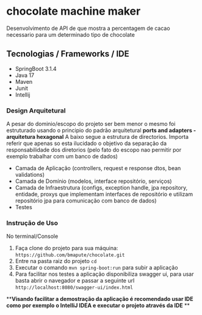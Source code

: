 # chocolate machine maker
Desenvolvimento de API de que mostra a percentagem de cacao necessario para um determinado tipo de chocolate

## Tecnologias / Frameworks / IDE
-   SpringBoot 3.1.4
-   Java 17
-   Maven
-   Junit
-   Intellij

### Design Arquitetural

A pesar do dominio/escopo do projeto ser bem menor o mesmo foi estruturado usando o principio do padrão arquitetural **ports and adapters - arquitetura hexagonal**
A baixo segue a estrutura de directorios. Importa referir que apenas so esta ilucidado o objetivo da separação da responsabilidade dos diretorios 
(pelo fato do escopo nao permitir por exemplo trabalhar com um banco de dados)
-   Camada de Aplicação (controllers, request e response dtos, bean validations)
-   Camada de Domínio (modelos, interface repositório, serviços)
-   Camada de Infraestrutura (configs, exception handle, jpa repository, entidade, proxys que implementam interfaces de repositório e utilizam repositório  jpa para comunicação com banco de dados)
-   Testes

### Instrução de Uso
No terminal/Console
1. Faça  clone do projeto para sua máquina: `https://github.com/bmapute/chocolate.git`
2. Entre na pasta raiz do projeto `cd`
3. Executar o comando `mvn spring-boot:run` para subir a aplicação
4. Para facilitar nos testes a aplicação disponibiliza swagger ui, para usar basta abrir o navegador e passar a seguinte url `http://localhost:8080/swagger-ui/index.html`

****Visando facilitar a demostração da aplicação é  recomendado usar IDE como por exemplo o IntelliJ IDEA e executar o projeto através da IDE** **

